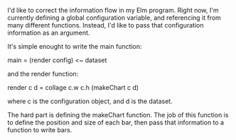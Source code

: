 I'd like to correct the information flow in my Elm program. Right now, I'm currently defining a global configuration variable, and referencing it from many different functions. Instead, I'd like to pass that configuration information as an argument. 

It's simple enought to write the main function: 

main = (render config) <~ dataset

and the render function: 

render c d = collage c.w c.h (makeChart c d)

where c is the configuration object, and d is the dataset. 

The hard part is defining the makeChart function. The job of this function is to define the position and size of each bar, then pass that information to a function to write bars. 